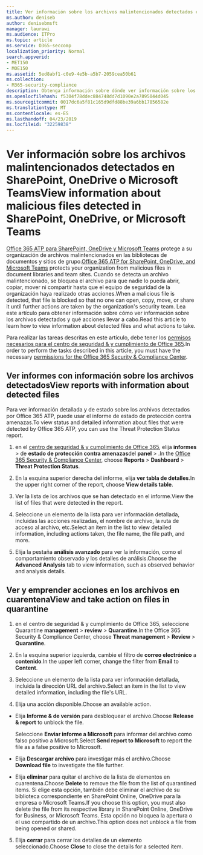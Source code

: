 ```yaml
---
title: Ver información sobre los archivos malintencionados detectados en SharePoint, OneDrive o Microsoft Teams
ms.author: deniseb
author: denisebmsft
manager: laurawi
ms.audience: ITPro
ms.topic: article
ms.service: O365-seccomp
localization_priority: Normal
search.appverid:
- MET150
- MOE150
ms.assetid: 5ed8abf1-c0e9-4e5b-a5b7-2059cea50b61
ms.collection:
- M365-security-compliance
description: Obtenga información sobre dónde ver información sobre los archivos malintencionados detectados en SharePoint, OneDrive o Teams, y cómo tomar medidas en esos archivos.
ms.openlocfilehash: f5304f78ddec884748dd7d1090e2a7895044d045
ms.sourcegitcommit: 0017dc6a5f81c165d9dfd88be39a6bb17856582e
ms.translationtype: MT
ms.contentlocale: es-ES
ms.lasthandoff: 04/23/2019
ms.locfileid: "32259838"
---
```

# <a name="view-information-about-malicious-files-detected-in-sharepoint-onedrive-or-microsoft-teams"></a><span data-ttu-id="5c1d4-103">Ver información sobre los archivos malintencionados detectados en SharePoint, OneDrive o Microsoft Teams</span><span class="sxs-lookup"><span data-stu-id="5c1d4-103">View information about malicious files detected in SharePoint, OneDrive, or Microsoft Teams</span></span>

<span data-ttu-id="5c1d4-104">[Office 365 ATP para SharePoint, OneDrive y Microsoft Teams](atp-for-spo-odb-and-teams.md) protege a su organización de archivos malintencionados en las bibliotecas de documentos y sitios de grupo.</span><span class="sxs-lookup"><span data-stu-id="5c1d4-104">[Office 365 ATP for SharePoint, OneDrive, and Microsoft Teams](atp-for-spo-odb-and-teams.md) protects your organization from malicious files in document libraries and team sites.</span></span> <span data-ttu-id="5c1d4-105">Cuando se detecta un archivo malintencionado, se bloquea el archivo para que nadie lo pueda abrir, copiar, mover ni compartir hasta que el equipo de seguridad de la organización haya realizado otras acciones.</span><span class="sxs-lookup"><span data-stu-id="5c1d4-105">When a malicious file is detected, that file is blocked so that no one can open, copy, move, or share it until further actions are taken by the organization's security team.</span></span> <span data-ttu-id="5c1d4-106">Lea este artículo para obtener información sobre cómo ver información sobre los archivos detectados y qué acciones llevar a cabo.</span><span class="sxs-lookup"><span data-stu-id="5c1d4-106">Read this article to learn how to view information about detected files and what actions to take.</span></span> 

<span data-ttu-id="5c1d4-107">Para realizar las tareas descritas en este artículo, debe tener los [permisos necesarios para el centro de seguridad &amp; y cumplimiento de Office 365](permissions-in-the-security-and-compliance-center.md).</span><span class="sxs-lookup"><span data-stu-id="5c1d4-107">In order to perform the tasks described in this article, you must have the necessary [permissions for the Office 365 Security &amp; Compliance Center](permissions-in-the-security-and-compliance-center.md).</span></span> 
  
## <a name="view-reports-with-information-about-detected-files"></a><span data-ttu-id="5c1d4-108">Ver informes con información sobre los archivos detectados</span><span class="sxs-lookup"><span data-stu-id="5c1d4-108">View reports with information about detected files</span></span>

<span data-ttu-id="5c1d4-109">Para ver información detallada y de estado sobre los archivos detectados por Office 365 ATP, puede usar el informe de estado de protección contra amenazas.</span><span class="sxs-lookup"><span data-stu-id="5c1d4-109">To view status and detailed information about files that were detected by Office 365 ATP, you can use the Threat Protection Status report.</span></span>
  
1. <span data-ttu-id="5c1d4-110">en el [centro de seguridad &amp; y cumplimiento de Office 365](https://protection.office.com), elija **informes** \> de **estado de protección contra amenazas**del **panel** \> .</span><span class="sxs-lookup"><span data-stu-id="5c1d4-110">In the [Office 365 Security &amp; Compliance Center](https://protection.office.com), choose **Reports** \> **Dashboard** \> **Threat Protection Status**.</span></span>
    
2. <span data-ttu-id="5c1d4-111">En la esquina superior derecha del informe, elija **ver tabla de detalles**.</span><span class="sxs-lookup"><span data-stu-id="5c1d4-111">In the upper right corner of the report, choose **View details table**.</span></span>
    
3. <span data-ttu-id="5c1d4-112">Ver la lista de los archivos que se han detectado en el informe.</span><span class="sxs-lookup"><span data-stu-id="5c1d4-112">View the list of files that were detected in the report.</span></span>
    
4. <span data-ttu-id="5c1d4-113">Seleccione un elemento de la lista para ver información detallada, incluidas las acciones realizadas, el nombre de archivo, la ruta de acceso al archivo, etc.</span><span class="sxs-lookup"><span data-stu-id="5c1d4-113">Select an item in the list to view detailed information, including actions taken, the file name, the file path, and more.</span></span>
    
5. <span data-ttu-id="5c1d4-114">Elija la pestaña **análisis avanzado** para ver la información, como el comportamiento observado y los detalles de análisis.</span><span class="sxs-lookup"><span data-stu-id="5c1d4-114">Choose the **Advanced Analysis** tab to view information, such as observed behavior and analysis details.</span></span> 
  
## <a name="view-and-take-action-on-files-in-quarantine"></a><span data-ttu-id="5c1d4-115">Ver y emprender acciones en los archivos en cuarentena</span><span class="sxs-lookup"><span data-stu-id="5c1d4-115">View and take action on files in quarantine</span></span>

1. <span data-ttu-id="5c1d4-116">en el centro de seguridad &amp; y cumplimiento de Office 365, seleccione Quarantine **management** \> **review** \> **Quarantine**.</span><span class="sxs-lookup"><span data-stu-id="5c1d4-116">In the Office 365 Security &amp; Compliance Center, choose **Threat management** \> **Review** \> **Quarantine**.</span></span>
    
2. <span data-ttu-id="5c1d4-117">En la esquina superior izquierda, cambie el filtro de **correo electrónico** a **contenido**.</span><span class="sxs-lookup"><span data-stu-id="5c1d4-117">In the upper left corner, change the filter from **Email** to **Content**.</span></span>
    
3. <span data-ttu-id="5c1d4-118">Seleccione un elemento de la lista para ver información detallada, incluida la dirección URL del archivo.</span><span class="sxs-lookup"><span data-stu-id="5c1d4-118">Select an item in the list to view detailed information, including the file's URL.</span></span>
    
4. <span data-ttu-id="5c1d4-119">Elija una acción disponible.</span><span class="sxs-lookup"><span data-stu-id="5c1d4-119">Choose an available action.</span></span>
    
  - <span data-ttu-id="5c1d4-120">Elija **Informe &amp; de versión** para desbloquear el archivo.</span><span class="sxs-lookup"><span data-stu-id="5c1d4-120">Choose **Release &amp; report** to unblock the file.</span></span> 
    
    <span data-ttu-id="5c1d4-121">Seleccione **Enviar informe a Microsoft** para informar del archivo como falso positivo a Microsoft.</span><span class="sxs-lookup"><span data-stu-id="5c1d4-121">Select **Send report to Microsoft** to report the file as a false positive to Microsoft.</span></span> 
    
  - <span data-ttu-id="5c1d4-122">Elija **Descargar archivo** para investigar más el archivo.</span><span class="sxs-lookup"><span data-stu-id="5c1d4-122">Choose **Download file** to investigate the file further.</span></span> 
    
  - <span data-ttu-id="5c1d4-123">Elija **eliminar** para quitar el archivo de la lista de elementos en cuarentena.</span><span class="sxs-lookup"><span data-stu-id="5c1d4-123">Choose **Delete** to remove the file from the list of quarantined items.</span></span> <span data-ttu-id="5c1d4-124">Si elige esta opción, también debe eliminar el archivo de su biblioteca correspondiente en SharePoint Online, OneDrive para la empresa o Microsoft Teams.</span><span class="sxs-lookup"><span data-stu-id="5c1d4-124">If you choose this option, you must also delete the file from its respective library in SharePoint Online, OneDrive for Business, or Microsoft Teams.</span></span> <span data-ttu-id="5c1d4-125">Esta opción no bloquea la apertura o el uso compartido de un archivo.</span><span class="sxs-lookup"><span data-stu-id="5c1d4-125">This option does not unblock a file from being opened or shared.</span></span> 
    
5. <span data-ttu-id="5c1d4-126">Elija **cerrar** para cerrar los detalles de un elemento seleccionado.</span><span class="sxs-lookup"><span data-stu-id="5c1d4-126">Choose **Close** to close the details for a selected item.</span></span> 
  
  

